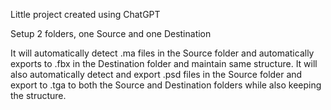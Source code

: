 Little project created using ChatGPT

Setup 2 folders, one Source and one Destination

It will automatically detect .ma files in the Source folder and automatically exports to .fbx in the Destination folder and maintain same structure.
It will also automatically detect and export .psd files in the Source folder and export to .tga to both the Source and Destination folders while also keeping the structure.

